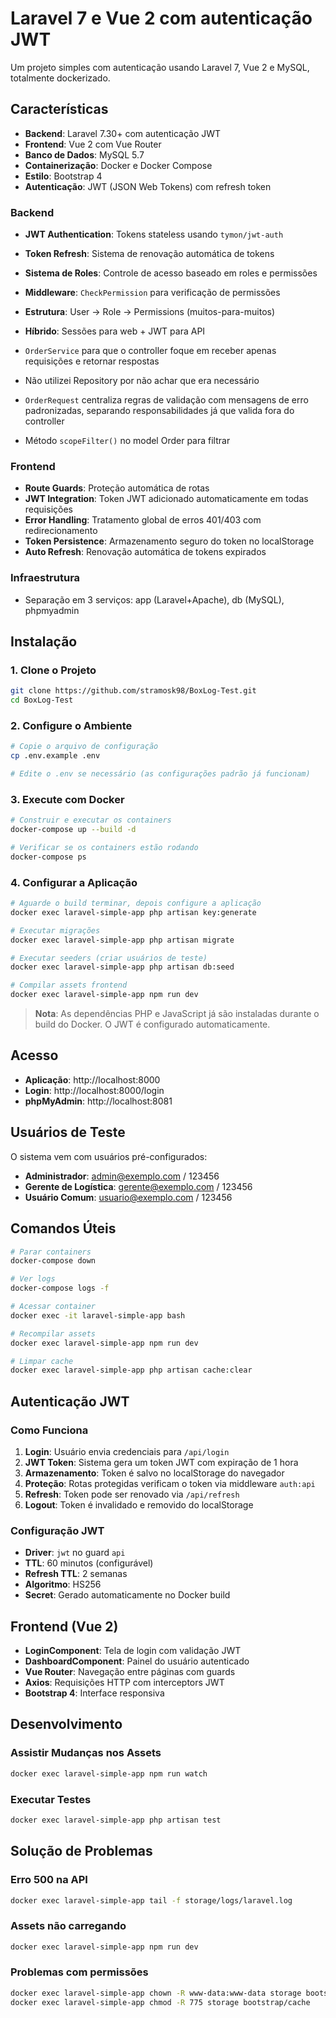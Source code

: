 # Laravel 7 e Vue 2 com autenticação JWT

Um projeto simples com autenticação usando Laravel 7, Vue 2 e MySQL, totalmente dockerizado.

## Características

- **Backend**: Laravel 7.30+ com autenticação JWT
- **Frontend**: Vue 2 com Vue Router
- **Banco de Dados**: MySQL 5.7
- **Containerização**: Docker e Docker Compose
- **Estilo**: Bootstrap 4
- **Autenticação**: JWT (JSON Web Tokens) com refresh token

### Backend

- **JWT Authentication**: Tokens stateless usando `tymon/jwt-auth`
- **Token Refresh**: Sistema de renovação automática de tokens
- **Sistema de Roles**: Controle de acesso baseado em roles e permissões
- **Middleware**: `CheckPermission` para verificação de permissões
- **Estrutura**: User → Role → Permissions (muitos-para-muitos)
- **Híbrido**: Sessões para web + JWT para API

- `OrderService` para que o controller foque em receber apenas requisições e retornar respostas
- Não utilizei Repository por não achar que era necessário

- `OrderRequest` centraliza regras de validação com mensagens de erro padronizadas, separando responsabilidades já que valida fora do controller

- Método `scopeFilter()` no model Order para filtrar

### Frontend

- **Route Guards**: Proteção automática de rotas
- **JWT Integration**: Token JWT adicionado automaticamente em todas requisições
- **Error Handling**: Tratamento global de erros 401/403 com redirecionamento
- **Token Persistence**: Armazenamento seguro do token no localStorage
- **Auto Refresh**: Renovação automática de tokens expirados

### Infraestrutura

- Separação em 3 serviços: app (Laravel+Apache), db (MySQL), phpmyadmin

## Instalação

### 1. Clone o Projeto

```bash
git clone https://github.com/stramosk98/BoxLog-Test.git
cd BoxLog-Test
```

### 2. Configure o Ambiente

```bash
# Copie o arquivo de configuração
cp .env.example .env

# Edite o .env se necessário (as configurações padrão já funcionam)
```

### 3. Execute com Docker

```bash
# Construir e executar os containers
docker-compose up --build -d

# Verificar se os containers estão rodando
docker-compose ps
```

### 4. Configurar a Aplicação

```bash
# Aguarde o build terminar, depois configure a aplicação
docker exec laravel-simple-app php artisan key:generate

# Executar migrações
docker exec laravel-simple-app php artisan migrate

# Executar seeders (criar usuários de teste)
docker exec laravel-simple-app php artisan db:seed

# Compilar assets frontend
docker exec laravel-simple-app npm run dev
```

> **Nota**: As dependências PHP e JavaScript já são instaladas durante o build do Docker. O JWT é configurado automaticamente.

## Acesso

- **Aplicação**: http://localhost:8000
- **Login**: http://localhost:8000/login
- **phpMyAdmin**: http://localhost:8081

## Usuários de Teste

O sistema vem com usuários pré-configurados:

- **Administrador**: admin@exemplo.com / 123456
- **Gerente de Logística**: gerente@exemplo.com / 123456  
- **Usuário Comum**: usuario@exemplo.com / 123456

## Comandos Úteis

```bash
# Parar containers
docker-compose down

# Ver logs
docker-compose logs -f

# Acessar container
docker exec -it laravel-simple-app bash

# Recompilar assets
docker exec laravel-simple-app npm run dev

# Limpar cache
docker exec laravel-simple-app php artisan cache:clear
```

## Autenticação JWT

### Como Funciona

1. **Login**: Usuário envia credenciais para `/api/login`
2. **JWT Token**: Sistema gera um token JWT com expiração de 1 hora
3. **Armazenamento**: Token é salvo no localStorage do navegador
4. **Proteção**: Rotas protegidas verificam o token via middleware `auth:api`
5. **Refresh**: Token pode ser renovado via `/api/refresh`
6. **Logout**: Token é invalidado e removido do localStorage

### Configuração JWT

- **Driver**: `jwt` no guard `api`
- **TTL**: 60 minutos (configurável)
- **Refresh TTL**: 2 semanas
- **Algoritmo**: HS256
- **Secret**: Gerado automaticamente no Docker build

## Frontend (Vue 2)

- **LoginComponent**: Tela de login com validação JWT
- **DashboardComponent**: Painel do usuário autenticado
- **Vue Router**: Navegação entre páginas com guards
- **Axios**: Requisições HTTP com interceptors JWT
- **Bootstrap 4**: Interface responsiva

## Desenvolvimento

### Assistir Mudanças nos Assets

```bash
docker exec laravel-simple-app npm run watch
```

### Executar Testes

```bash
docker exec laravel-simple-app php artisan test
```

## Solução de Problemas

### Erro 500 na API
```bash
docker exec laravel-simple-app tail -f storage/logs/laravel.log
```

### Assets não carregando
```bash
docker exec laravel-simple-app npm run dev
```

### Problemas com permissões
```bash
docker exec laravel-simple-app chown -R www-data:www-data storage bootstrap/cache
docker exec laravel-simple-app chmod -R 775 storage bootstrap/cache
```


